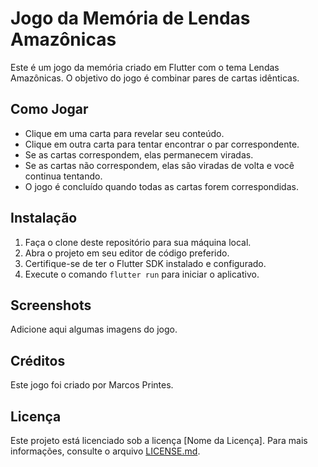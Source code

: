 # Jogo da Memória de Lendas Amazônicas

Este é um jogo da memória criado em Flutter com o tema Lendas Amazônicas. O objetivo do jogo é combinar pares de cartas idênticas.

## Como Jogar

- Clique em uma carta para revelar seu conteúdo.
- Clique em outra carta para tentar encontrar o par correspondente.
- Se as cartas correspondem, elas permanecem viradas.
- Se as cartas não correspondem, elas são viradas de volta e você continua tentando.
- O jogo é concluído quando todas as cartas forem correspondidas.

## Instalação

1. Faça o clone deste repositório para sua máquina local.
2. Abra o projeto em seu editor de código preferido.
3. Certifique-se de ter o Flutter SDK instalado e configurado.
4. Execute o comando `flutter run` para iniciar o aplicativo.

## Screenshots

Adicione aqui algumas imagens do jogo.

## Créditos

Este jogo foi criado por Marcos Printes.

## Licença

Este projeto está licenciado sob a licença [Nome da Licença]. Para mais informações, consulte o arquivo [LICENSE.md](LICENSE.md).

